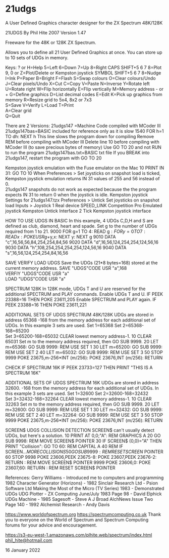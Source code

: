 # 21udgs
A User Defined Graphics character designer for the ZX Spectrum 48K/128K

21UDGS By Phil Hite 2007 Version 1.47

Freeware for the 48K or 128K ZX Spectrum.

Allows you to define all 21 User Defined Graphics at once.
You can store up to 10 sets of UDGs in memory.

Keys:  ? or H=Help
       5=Left 6=Down 7=Up 8=Right
       CAPS SHIFT+5 6 7 8=Plot 
       9, 0 or Z=Plot/Delete or Kempston joystick
       SYMBOL SHIFT+5 6 7 8=Nudge 
       I=Ink P=Paper B=Bright F=Flash
       S=Swap colours O=Clear colours/Undo
       J=Clear pixels/Undo
       X=Cut C=Copy V=Paste
       N=Inverse Y=Rotate left U=Rotate right
       W=Flip horizontally E=Flip vertically
       M=Memory address - or +
       G=Define graphics
       D=List decimal codes
       E=Edit
       K=Pick up graphics from memory
       R=Resize grid to 5x4, 8x2 or 7x3        
       S=Save V=Verify L=Load
       T=Print         
       A=Clear grid      
       Q=Quit

There are 2 Versions:
21udgs147   =Machine Code compiled with MCoder III
21udgs147bas=BASIC included for reference only as it is slow
1540 FOR h=1 TO dh: NEXT h
This line slows the program down for compiling
Remove REM before compiling with MCoder III
Delete line 10 before compiling with MCoder III (to save precious bytes of memory) 
Use GO TO 20 and not RUN to run the program
21udgs147bas.txt=BASIC txt file
If you BREAK into 21udgs147, restart the program with GO TO 20

Kempston joystick emulation with the Fuse emulator on the Mac 
10 PRINT IN 31: GO TO 10
When Preferences > Set joysticks on snapshot load is ticked, Kempston joystick emulation returns IN 31 values of 255 and 56 instead of 0.  
21udgs147 snapshots do not work as expected because the the program expects IN 31 to return 0 when the joystick is idle.
Kempston joystick Settings for 21udgs147.tzx
Preferences > Untick Set joysticks on snapshot load
Inputs > Joystick 1
Real device SPEED_LINK Competition Pro
Emulated joystick Kempston
Untick Interface 2
Tick Kempston joystick interface 

HOW TO USE UDGS IN BASIC
In this example, 4 UDGs C,D,H and S are defined as club, diamond, heart and spade.
Set g to the number of UDGs required from 1 to 21.
9000 FOR g=1 TO 4: READ g$: FOR y=0 TO 7: READ x: POKE USR g$+y,x: NEXT y: NEXT g
9010 DATA "c",16,56,56,84,254,254,84,56
9020 DATA "d",16,56,124,254,254,124,56,16
9030 DATA "h",108,254,254,254,254,124,56,16
9040 DATA "s",16,56,124,254,254,84,16,56
 
SAVE VERIFY LOAD UDGS
Save the UDGs (21*8 bytes=168) stored at the current memory address.
SAVE "UDGS"CODE USR "a",168   
VERFIY "UDGS"CODE USR "a"     
LOAD "UDGS"CODE USR "a"

SPECTRUM 128K
In 128K mode, UDGs T and U are reserved for the additional SPECTRUM and PLAY commands.
Enable UDGs T and U.
IF PEEK 23388=16 THEN POKE 23611,205
Enable SPECTRUM and PLAY again.
IF PEEK 23388=16 THEN POKE 23611,221

ADDITIONAL SETS OF UDGS SPECTRUM 48K/128K
UDGs are stored in address 65368
-168 from the memory address for each additional set of UDGs.
In this example 3 sets are used.
Set 1=65368
Set 2=65368-168=65200          
Set 3=65200-168=65032
CLEAR lowest memory address-1.
10 CLEAR 65031
Set m to the memory address required, then GO SUB 9999.
20 LET m=65368: GO SUB 9999: REM USE SET 1
30 LET m=65200: GO SUB 9999: REM USE SET 2
40 LET m=65032: GO SUB 9999: REM USE SET 3
50 STOP
9999 POKE 23675,m-256*INT (m/256): POKE 23676,INT (m/256): RETURN

CHECK IF SPECTRUM 16K
IF PEEK 23733=127 THEN PRINT "THIS IS A SPECTRUM 16K"

ADDITIONAL SETS OF UDGS SPECTRUM 16K
UDGs are stored in address 32600.
-168 from the memory address for each additional set of UDGs.
In this example 3 sets are used.
Set 1=32600
Set 2=32600-168=32432     
Set 3=32432-168=32264
CLEAR lowest memory address-1.
10 CLEAR 32263
Set m to the memory address required, then GO SUB 9999.
20 LET m=32600: GO SUB 9999: REM USE SET 1
30 LET m=32432: GO SUB 9999: REM USE SET 2
40 LET m=32264: GO SUB 9999: REM USE SET 3
50 STOP
9999 POKE 23675,m-256*INT (m/256): POKE 23676,INT (m/256): RETURN

SCREEN$ UDGS COLLISION DETECTION
SCREEN$ can't usually detect UDGs, but here's a solution.
10 PRINT AT 0,0;"A": REM GRAPHICS A
20 GO SUB 9998: REM MOVE SCREEN$ POINTER
30 IF SCREEN$ (0,0)="A" THEN PRINT "Collision": GO TO 60: REM CAPITAL A
40 REM IF SCREEN$... MORE COLLISIONS
50 GOSUB 9999: REM RESET SCREEN$ POINTER
60 STOP
9998 POKE 23606,PEEK 23675-8: POKE 23607,PEEK 23676-2: RETURN : REM MOVE SCREEN$ POINTER
9999 POKE 23606,0: POKE 23607,60: RETURN : REM RESET SCREEN$ POINTER

References:
Gerry Williams - Introduced me to computers and programming 1982
Character Generator (Horizons) - 1982 Sinclair Research Ltd - Psion Software Ltd
Making the Most of the Micro (TV Series) 1983 - Demonstrated UDGs
UDG Plotter - ZX Computing June/July 1983 Page 98 - David Elphick 
UDGs Machine - 1985 Sagesoft - Steve A J Broad
AlchNews Issue Two Page 140 - 1992 Alchemist Research - Andy Davis

https://www.worldofspectrum.org
https://spectrumcomputing.co.uk
Thank you to everyone on the World of Spectrum and Spectrum Computing forums for your advice and encouragement.

https://s3-eu-west-1.amazonaws.com/plhite.web/spectrum/index.html
phil_hite@hotmail.com

16 January 2022
